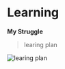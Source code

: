 # Learning
**My Struggle**

> learing plan

![learing plan](http://qiniu.liupzmin.com/learing-plan-1.0.png)